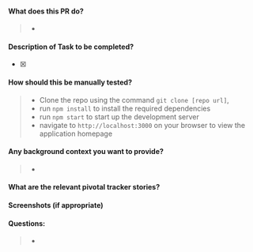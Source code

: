 #### What does this PR do?
> - 
#### Description of Task to be completed?
- [x]
#### How should this be manually tested?
> - Clone the repo using the command `git clone [repo url]`,
> - run `npm install` to install the required dependencies
> - run `npm start` to start up the development server
> - navigate to `http://localhost:3000` on your browser to view the application homepage
#### Any background context you want to provide?
> - 
#### What are the relevant pivotal tracker stories?
[]()
#### Screenshots (if appropriate)
#### Questions:
> - 
